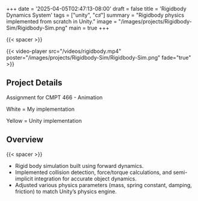 +++
date = '2025-04-05T02:47:13-08:00'
draft = false
title = 'Rigidbody Dynamics System'
tags = ["unity", "c♯"]
summary = "Rigidbody physics implemented from scratch in Unity."
image = "/images/projects/Rigidbody-Sim/Rigidbody-Sim.png"
main = true
+++

{{< spacer >}}

{{< video-player src="/videos/rigidbody.mp4" poster="/images/projects/Rigidbody-Sim/Rigidbody-Sim.png" fade="true" >}}

## Project Details

Assignment for CMPT 466 - Animation

White = My implementation

Yellow = Unity implementation

## Overview

{{< spacer >}}

- Rigid body simulation built using forward dynamics.
- Implemented collision detection, force/torque calculations, and semi-implicit integration for accurate object
  dynamics.
- Adjusted various physics parameters (mass, spring constant, damping, friction) to match Unity’s physics engine.
